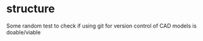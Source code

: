# structure
Some random test to check if using git for version control of CAD models is doable/viable
